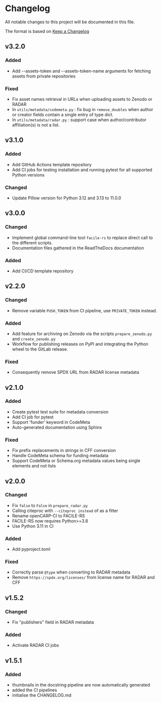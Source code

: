 # Changelog
All notable changes to this project will be documented in this file.

The format is based on [Keep a Changelog](https://keepachangelog.com/en/1.0.0/)

## v3.2.0

### Added
- Add --assets-token and --assets-token-name arguments for fetching assets from private repositories

### Fixed
- Fix asset names retrieval in URLs when uploading assets to Zenodo or RADAR
- In `utils/metadata/codemeta.py` : fix bug in `remove_doubles` when author or creator fields contain a single entry of type dict.
- In `utils/metadata/radar.py` : support case when author/contributor affiliation(s) is not a list.

## v3.1.0

### Added
- Add GitHub Actions template repository
- Add CI jobs for testing installation and running pytest for all supported Python versions

### Changed
- Update Pillow version for Python 3.12 and 3.13 to 11.0.0

## v3.0.0

### Changed
- Implement global command-line tool `facile-rs` to replace direct call to the different scripts.
- Documentation files gathered in the ReadTheDocs documentation

### Added
- Add CI/CD template repository

## v2.2.0

### Changed
- Remove variable `PUSH_TOKEN` from CI pipeline, use `PRIVATE_TOKEN` instead.

### Added
- Add feature for archiving on Zenodo via the scripts `prepare_zenodo.py` and `create_zenodo.py`
- Workflow for publishing releases on PyPI and integrating the Python wheel to the GitLab release.

### Fixed
- Consequently remove SPDX URL from RADAR license metadata

## v2.1.0

### Added
- Create pytest test suite for metadata conversion
- Add CI job for pytest
- Support 'funder' keyword in CodeMeta
- Auto-generated documentation using Sphinx

### Fixed
- Fix prefix replacements in strings in CFF conversion
- Handle CodeMeta schema for funding metadata
- Support CodeMeta or Schema.org metadata values being single elements and not lists

## v2.0.0

### Changed
- Fix `false` to `False` in `prepare_radar.py`
- Calling citeproc with `--citeproc instead` of as a filter
- Rename openCARP-CI to FACILE-RS
- FACILE-RS now requires Python>=3.8
- Use Python 3.11 in CI

### Added
- Add pyproject.toml

### Fixed
- Correctly parse `@type` when converting to RADAR metadata
- Remove `https://spdx.org/licenses/` from license name for RADAR and CFF

## v1.5.2

### Changed
- Fix "publishers" field in RADAR metadata

### Added
- Activate RADAR CI jobs

## v1.5.1

### Added
- thumbnails in the docstring pipeline are now automatically generated
- added the CI pipelines
- initialise the CHANGELOG.md
